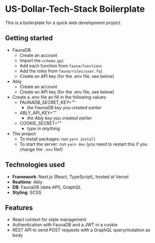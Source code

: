 # US-Dollar-Tech-Stack Boilerplate

This is a boilerplate for a quick web development project.

## Getting started

- FaunaDB
  - Create an account
  - Import the `schema.gql`
  - Add each function from `fauna/functions`
  - Add the roles from `fauna/roles/user.fql`
  - Create an API key (for the .env file, see below)
- Ably
  - Create an account
  - Create an API key (for the .env file, see below)
- Create a .env file an fill in the following values:
  - FAUNADB_SECRET_KEY=""
    - _the FaunaDB key you created earlier_
  - ABLY_API_KEY=""
    - _the Ably key you created earlier_
  - COOKIE_SECRET=""
    - _type in anything_
- The project
  - To install packages: run `yarn install`
  - To start the server: run `yarn dev` (you need to restart this if you change the `.env` file!)

## Technologies used

- **Framework**: Next.js (React, TypeScript), hosted at Vercel
- **Realtime**: Ably
- **DB**: FaunaDB (data API), GraphQL
- **Styling**: SCSS

## Features

- React context for state management
- Authentication with FaunaDB and a JWT in a cookie
- REST API to send POST requests with a GraphQL query/mutation as body
